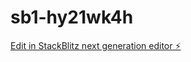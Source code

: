 # sb1-hy21wk4h

[Edit in StackBlitz next generation editor ⚡️](https://stackblitz.com/~/github.com/Saikumar2563/sb1-hy21wk4h)